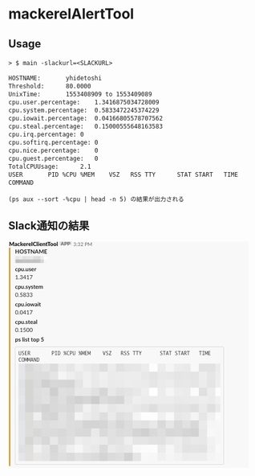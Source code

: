 # mackerelAlertTool

## Usage
``` 
> $ main -slackurl=<SLACKURL>
```

```
HOSTNAME: 		yhidetoshi
Threshold: 		80.0000
UnixTime: 		1553408909 to 1553409089
cpu.user.percentage:	1.3416875034728009
cpu.system.percentage:	0.5833472245374229
cpu.iowait.percentage:	0.04166805578707562
cpu.steal.percentage:	0.15000555648163583
cpu.irq.percentage:	0
cpu.softirq.percentage:	0
cpu.nice.percentage:	0
cpu.guest.percentage:	0
TotalCPUUsage: 		2.1
USER       PID %CPU %MEM    VSZ   RSS TTY      STAT START   TIME COMMAND

(ps aux --sort -%cpu | head -n 5) の結果が出力される
```

## Slack通知の結果
![Alt Text](https://github.com/yhidetoshi/Pictures/raw/master/Go_study/mackerel-alert-slack.png)
